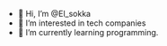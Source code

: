 - 👋 Hi, I’m @El_sokka 
- 👀 I’m interested in tech companies
- 🌱 I’m currently learning programming.

<!---
Elsokka/Elsokka is a ✨ special ✨ repository because its `README.md` (this file) appears on your GitHub profile.
You can click the Preview link to take a look at your changes.
--->
